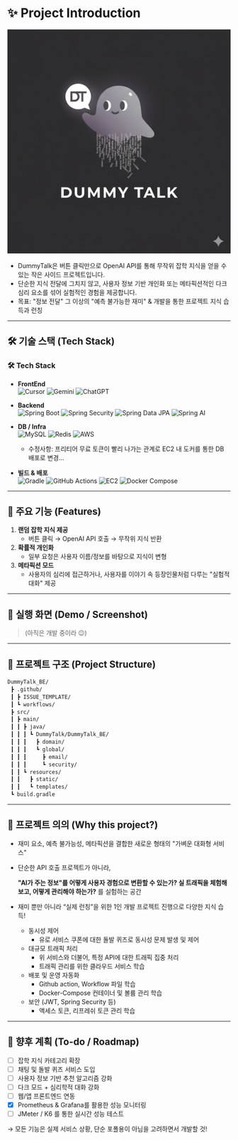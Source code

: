 # ✨ Project Introduction

![mainLogo.png](/assets/ProjectMainLogo.png)

- DummyTalk은 버튼 클릭만으로 OpenAI API를 통해 무작위 잡학 지식을 얻을 수 있는 작은 사이드 프로젝트입니다.
- 단순한 지식 전달에 그치지 않고, 사용자 정보 기반 개인화 또는 메타픽션적인 다크 심리 요소를 섞어 실험적인 경험을 제공합니다.
- 목표: "정보 전달" 그 이상의 "예측 불가능한 재미" & 개발을 통한 프로젝트 지식 습득과 런칭

---

## 🛠️ 기술 스택 (Tech Stack)

### 🛠 Tech Stack

- **FrontEnd**  
  ![Cursor](https://img.shields.io/badge/Cursor-000000?style=for-the-badge&logo=cursor&logoColor=white) ![Gemini](https://img.shields.io/badge/Gemini-4285F4?style=for-the-badge&logo=googlebard&logoColor=white) ![ChatGPT](https://img.shields.io/badge/ChatGPT-74AA9C?style=for-the-badge&logo=openai&logoColor=white)

- **Backend**  
  ![Spring Boot](https://img.shields.io/badge/Spring%20Boot-6DB33F?style=for-the-badge&logo=springboot&logoColor=white) ![Spring Security](https://img.shields.io/badge/Spring%20Security-6DB33F?style=for-the-badge&logo=springsecurity&logoColor=white) ![Spring Data JPA](https://img.shields.io/badge/Spring%20Data%20JPA-59666C?style=for-the-badge&logo=hibernate&logoColor=white) ![Spring AI](https://img.shields.io/badge/Spring%20AI-412991?style=for-the-badge&logo=openai&logoColor=white)

- **DB / Infra**  
  ![MySQL](https://img.shields.io/badge/MySQL-4479A1?style=for-the-badge&logo=mysql&logoColor=white)   ![Redis](https://img.shields.io/badge/Redis-DC382D?style=for-the-badge&logo=redis&logoColor=white)    ![AWS](https://img.shields.io/badge/AWS-232F3E?style=for-the-badge&logo=amazonaws&logoColor=white)


  - 수정사항: 프리티어 무료 토큰이 빨리 나가는 관계로 EC2 내 도커를 통한 DB 배포로 변경...

- **빌드 & 배포**  
  ![Gradle](https://img.shields.io/badge/Gradle-02303A?style=for-the-badge&logo=gradle&logoColor=white) ![GitHub Actions](https://img.shields.io/badge/GitHub%20Actions-2088FF?style=for-the-badge&logo=githubactions&logoColor=white) ![EC2](https://img.shields.io/badge/AWS%20EC2-FF9900?style=for-the-badge&logo=amazonec2&logoColor=white) ![Docker Compose](https://img.shields.io/badge/Docker%20Compose-2496ED?style=for-the-badge&logo=docker&logoColor=white)


---

## 🚀 주요 기능 (Features)

1. **랜덤 잡학 지식 제공**
    - 버튼 클릭 → OpenAI API 호출 → 무작위 지식 반환
2. **확률적 개인화**
    - 일부 요청은 사용자 이름/정보를 바탕으로 지식이 변형
3. **메타픽션 모드**
    - 사용자의 심리에 접근하거나, 사용자를 이야기 속 등장인물처럼 다루는 "실험적 대화" 제공

---

## 📸 실행 화면 (Demo / Screenshot)

> (아직은 개발 중이라 😉)
>

---

## 📂 프로젝트 구조 (Project Structure)

```bash
DummyTalk_BE/
 ┣ .github/
 ┃ ┣ ISSUE_TEMPLATE/
 ┃ ┗ workflows/
 ┣ src/
 ┃ ┣ main/
 ┃ ┃ ┣ java/
 ┃ ┃ ┃ ┗ DummyTalk/DummyTalk_BE/
 ┃ ┃ ┃   ┣ domain/
 ┃ ┃ ┃   ┗ global/
 ┃ ┃ ┃     ┣ email/
 ┃ ┃ ┃     ┗ security/
 ┃ ┃ ┗ resources/
 ┃ ┃   ┣ static/
 ┃ ┃   ┗ templates/
 ┗ build.gradle

```

---

## 🎯 프로젝트 의의 (Why this project?)

- 재미 요소, 예측 불가능성, 메타픽션을 결합한 새로운 형태의 "가벼운 대화형 서비스"
- 단순한 API 호출 프로젝트가 아니라,

  **"AI가 주는 정보"를 어떻게 사용자 경험으로 변환할 수 있는가?
  실 트래픽을 체험해보고, 어떻게 관리해야 하는가?** 를 실험하는 공간

- 재미 뿐만 아니라 “실제 런칭”을 위한 1인 개발 프로젝트 진행으로 다양한 지식 습득!
    - 동시성 제어
        - 유로 서비스 쿠폰에 대한 돌발 퀴즈로 동시성 문제 발생 및 제어
    - 대규모 트래픽 처리
        - 위 서비스와 더불어, 특정 API에 대한 트래픽 집중 처리
        - 트래픽 관리를 위한 클라우드 서비스 학습
    - 배포 및 운영 자동화
        - Github action, Workflow 파일 학습
        - Docker-Compose 컨테이너 및 볼륨 관리 학습
    - 보안 (JWT, Spring Security 등)
        - 액세스 토큰, 리프레쉬 토큰 관리 학습

---

## 📌 향후 계획 (To-do / Roadmap)

- [ ]  잡학 지식 카테고리 확장
- [ ]  채팅 및 돌발 퀴즈 서비스 도입
- [ ]  사용자 정보 기반 추천 알고리즘 강화
- [ ]  다크 모드 + 심리학적 대화 강화
- [ ]  웹/앱 프론트엔드 연동
- [x]  Prometheus & Grafana를 활용한 성능 모니터링
- [ ]  JMeter / K6 를 통한 실시간 성능 테스트

→ 모든 기능은 실제 서비스 상황, 단순 포폴용이 아님을 고려하면서 개발할 것!
